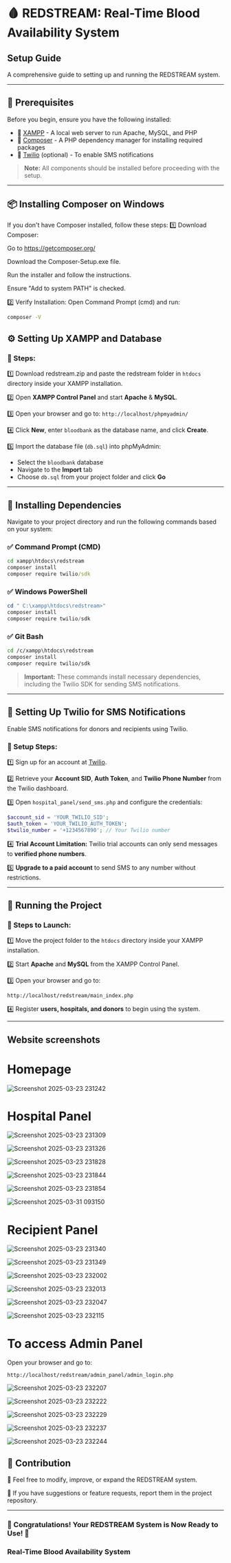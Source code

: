 # 🩸 REDSTREAM: Real-Time Blood Availability System
## Setup Guide

A comprehensive guide to setting up and running the REDSTREAM system.

---

## 📌 Prerequisites

Before you begin, ensure you have the following installed:

- 🔹 [XAMPP](https://www.apachefriends.org/index.html) - A local web server to run Apache, MySQL, and PHP
- 🔹 [Composer](https://getcomposer.org/) - A PHP dependency manager for installing required packages
- 🔹 [Twilio](https://www.twilio.com/) (optional) - To enable SMS notifications

> **Note:** All components should be installed before proceeding with the setup.

---
## 📦 Installing Composer on Windows
If you don't have Composer installed, follow these steps:
1️⃣ Download Composer:

Go to https://getcomposer.org/

Download the Composer-Setup.exe file.

Run the installer and follow the instructions.

Ensure "Add to system PATH" is checked.

2️⃣ Verify Installation:
Open Command Prompt (cmd) and run:
```cmd
composer -V
```

## ⚙️ Setting Up XAMPP and Database

### 🚀 Steps:

1️⃣ Download redstream.zip and paste the redstream folder in `htdocs` directory inside your XAMPP installation.
   
2️⃣ Open **XAMPP Control Panel** and start **Apache** & **MySQL**.

3️⃣ Open your browser and go to: 
    ```
    http://localhost/phpmyadmin/
    ```

4️⃣  Click **New**, enter `bloodbank` as the database name, and click **Create**.

5️⃣  Import the database file (`db.sql`) into phpMyAdmin:
   - Select the `bloodbank` database
   - Navigate to the **Import** tab
   - Choose `db.sql` from your project folder and click **Go**
---

## 🔧 Installing Dependencies

Navigate to your project directory and run the following commands based on your system:

### ✅ Command Prompt (CMD)
```cmd
cd xampp\htdocs\redstream
composer install
composer require twilio/sdk
```

### ✅ Windows PowerShell
```powershell
cd " C:\xampp\htdocs\redstream>"
composer install
composer require twilio/sdk
```

### ✅ Git Bash
```sh
cd /c/xampp\htdocs\redstream
composer install
composer require twilio/sdk
```

> **Important:** These commands install necessary dependencies, including the Twilio SDK for sending SMS notifications.

---

## 📲 Setting Up Twilio for SMS Notifications

Enable SMS notifications for donors and recipients using Twilio.

### 🚀 Setup Steps:

1️⃣ Sign up for an account at [Twilio](https://www.twilio.com/).

2️⃣ Retrieve your **Account SID**, **Auth Token**, and **Twilio Phone Number** from the Twilio dashboard.

3️⃣ Open `hospital_panel/send_sms.php` and configure the credentials:
```php
$account_sid = 'YOUR_TWILIO_SID';
$auth_token = 'YOUR_TWILIO_AUTH_TOKEN';
$twilio_number = '+1234567890'; // Your Twilio number
```

4️⃣ **Trial Account Limitation:** Twilio trial accounts can only send messages to **verified phone numbers**.

5️⃣ **Upgrade to a paid account** to send SMS to any number without restrictions.

---

## 🚀 Running the Project

### 🔹 Steps to Launch:

1️⃣ Move the project folder to the `htdocs` directory inside your XAMPP installation.

2️⃣ Start **Apache** and **MySQL** from the XAMPP Control Panel.

3️⃣ Open your browser and go to:
```
http://localhost/redstream/main_index.php
```

4️⃣ Register **users, hospitals, and donors** to begin using the system.

---

## Website screenshots

# Homepage

![Screenshot 2025-03-23 231242](https://github.com/user-attachments/assets/67d9ad2b-be4a-43fe-b51e-ac80c5f3f5f0)

# Hospital Panel

![Screenshot 2025-03-23 231309](https://github.com/user-attachments/assets/4e68e83a-d9e9-4bb1-9843-96c7c109bca8)

![Screenshot 2025-03-23 231326](https://github.com/user-attachments/assets/4e3fa44e-ff97-43bc-ad76-146990e0c2b6)

![Screenshot 2025-03-23 231828](https://github.com/user-attachments/assets/82beff61-ecad-4240-8aa1-8622b6b50957)

![Screenshot 2025-03-23 231844](https://github.com/user-attachments/assets/7eda9a8c-df26-45fb-9f31-f639cf57cd0c)

![Screenshot 2025-03-23 231854](https://github.com/user-attachments/assets/3b76a65a-f5b1-4adb-b496-795d38db80cf)

![Screenshot 2025-03-31 093150](https://github.com/user-attachments/assets/9a83f4b1-8388-414e-8a34-642a99bbb85c)

# Recipient Panel

![Screenshot 2025-03-23 231340](https://github.com/user-attachments/assets/9610d0a7-b33e-4772-8a86-a702d8efcaa8)

![Screenshot 2025-03-23 231349](https://github.com/user-attachments/assets/6f5bdbb0-6118-4201-802d-f5f346be67dc)

![Screenshot 2025-03-23 232002](https://github.com/user-attachments/assets/9801ae2e-04d9-40b7-9b75-4cc93392ad06)

![Screenshot 2025-03-23 232013](https://github.com/user-attachments/assets/322f60c2-741b-47ad-869d-2aa7ee6419e1)

![Screenshot 2025-03-23 232047](https://github.com/user-attachments/assets/f664d3c0-1325-4fda-bcd3-ea1be3430d34)

![Screenshot 2025-03-23 232115](https://github.com/user-attachments/assets/4a1ce896-f1e1-4a0b-99da-78d47c4f735e)

# To access Admin Panel

Open your browser and go to:
```
http://localhost/redstream/admin_panel/admin_login.php
```

![Screenshot 2025-03-23 232207](https://github.com/user-attachments/assets/379915e0-bcaa-4783-87a9-c37de11d7906)

![Screenshot 2025-03-23 232222](https://github.com/user-attachments/assets/e08e30d3-0586-4cfd-8f85-b6add10373a6)

![Screenshot 2025-03-23 232229](https://github.com/user-attachments/assets/f923c992-062b-4fac-801b-0e25ddbc0ba0)

![Screenshot 2025-03-23 232237](https://github.com/user-attachments/assets/f10330ae-c56d-4e6f-9b71-5449a13377c2)

![Screenshot 2025-03-23 232244](https://github.com/user-attachments/assets/8eddb270-57c9-4521-af8e-eb08e405f797)



## 🤝 Contribution

🔹 Feel free to modify, improve, or expand the REDSTREAM system.

🔹 If you have suggestions or feature requests, report them in the project repository.

---

### 🎉 Congratulations! Your REDSTREAM System is Now Ready to Use! 🚀
### Real-Time Blood Availability System

